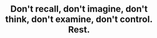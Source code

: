 ---
title: "Don't recall, don't imagine, don't think, don't examine, don't control. Rest."
tags: buddhism mindfulness experience
---